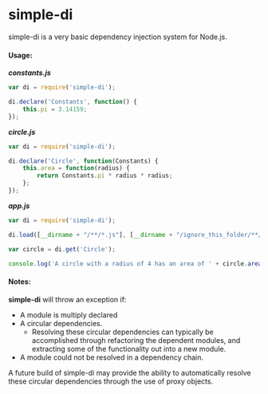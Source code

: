 # simple-di

simple-di is a very basic dependency injection system for Node.js.

#### Usage:

***constants.js***
```javascript
var di = require('simple-di');

di.declare('Constants', function() {
	this.pi = 3.14159;
});
```

***circle.js***
```javascript
var di = require('simple-di');

di.declare('Circle', function(Constants) {
	this.area = function(radius) {
		return Constants.pi * radius * radius;
	};
});
```

***app.js***
```javascript
var di = require('simple-di');

di.load([__dirname + "/**/*.js"], [__dirname + "/ignore_this_folder/**/*.js"]);

var circle = di.get('Circle');

console.log('A circle with a radius of 4 has an area of ' + circle.area(4));
```

#### Notes:

**simple-di** will throw an exception if:

* A module is multiply declared
* A circular dependencies.
	* Resolving these circular dependencies can typically be accomplished through refactoring the dependent modules, and extracting some of the functionality out into a new module.
* A module could not be resolved in a dependency chain.

A future build of simple-di may provide the ability to automatically resolve these circular dependencies through the use of proxy objects.

